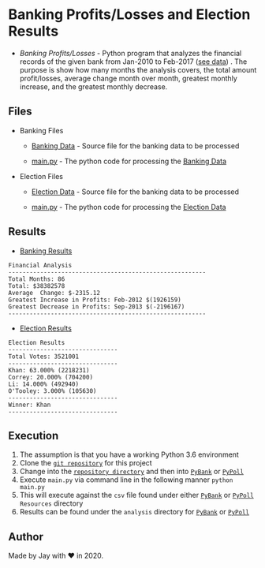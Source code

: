 # Banking Profits/Losses and Election Results

- _Banking Profits/Losses_ - Python program that analyzes the financial records of the given bank from Jan-2010 to Feb-2017 ([see data](PyBank/Resources/budget_data.csv)) . The purpose is show how many months the analysis covers, the total amount profit/losses, average change month over month, greatest monthly increase, and the greatest monthly decrease.

## Files

- Banking Files

  - [Banking Data](PyBank/Resources/budget_data.csv) - Source file for the banking data to be processed

  - [main.py](PyBank/main.py) - The python code for processing the [Banking Data](PyBank/Resources/budget_data.csv)

- Election Files

  - [Election Data](PyPoll/Resources/election_data.csv) - Source file for the banking data to be processed

  - [main.py](PyPoll/main.py) - The python code for processing the [Election Data](PyPoll/Resources/election_data.csv)

## Results

- [Banking Results](PyBank/analysis/results.txt)

```
Financial Analysis
--------------------------------------------------------
Total Months: 86
Total: $38382578
Average  Change: $-2315.12
Greatest Increase in Profits: Feb-2012 $(1926159)
Greatest Decrease in Profits: Sep-2013 $(-2196167)
--------------------------------------------------------
```

- [Election Results](PyPoll/analysis/results.txt)

```
Election Results
-------------------------------
Total Votes: 3521001
-------------------------------
Khan: 63.000% (2218231)
Correy: 20.000% (704200)
Li: 14.000% (492940)
O'Tooley: 3.000% (105630)
-------------------------------
Winner: Khan
-------------------------------
```

## Execution

1. The assumption is that you have a working Python 3.6 environment
1. Clone the [`git repository`](https://github.com/jayhjman/python-challenge) for this project
1. Change into the [`repository directory`](https://github.com/jayhjman/python-challenge) and then into [`PyBank`](PyBank/) or [`PyPoll`](PyPoll/)
1. Execute `main.py` via command line in the following manner `python main.py`
1. This will execute against the `csv` file found under either [`PyBank`](PyBank/Resources/) or [`PyPoll`](PyPoll/Resources/) `Resources` directory
1. Results can be found under the `analysis` directory for [`PyBank`](PyBank/analysis/) or [`PyPoll`](PyPoll/analysis/)

## Author

Made by Jay with :heart: in 2020.
